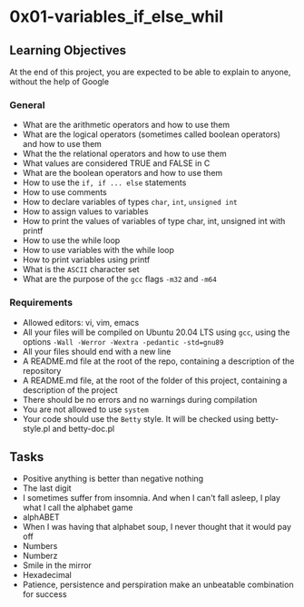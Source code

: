 # 0x01-variables_if_else_whil

## Learning Objectives
At the end of this project, you are expected to be able to explain to anyone, without the help of Google

### General
* What are the arithmetic operators and how to use them
* What are the logical operators (sometimes called boolean operators) and how to use them
* What the the relational operators and how to use them
* What values are considered TRUE and FALSE in C
* What are the boolean operators and how to use them
* How to use the ```if, if ... else``` statements
* How to use comments
* How to declare variables of types ```char```, ```int```, ```unsigned int```
* How to assign values to variables
* How to print the values of variables of type char, int, unsigned int with printf
* How to use the while loop
* How to use variables with the while loop
* How to print variables using printf
* What is the ```ASCII``` character set
* What are the purpose of the ```gcc``` flags ```-m32``` and ```-m64```

### Requirements
* Allowed editors: vi, vim, emacs
* All your files will be compiled on Ubuntu 20.04 LTS using ```gcc```, using the options ```-Wall -Werror -Wextra -pedantic -std=gnu89```
* All your files should end with a new line
* A README.md file at the root of the repo, containing a description of the repository
* A README.md file, at the root of the folder of this project, containing a description of the project
* There should be no errors and no warnings during compilation
* You are not allowed to use ```system```
* Your code should use the ```Betty``` style. It will be checked using betty-style.pl and betty-doc.pl

## Tasks
* Positive anything is better than negative nothing
* The last digit
* I sometimes suffer from insomnia. And when I can't fall asleep, I play what I call the alphabet game
* alphABET
* When I was having that alphabet soup, I never thought that it would pay off
* Numbers
* Numberz
* Smile in the mirror
* Hexadecimal
* Patience, persistence and perspiration make an unbeatable combination for success
